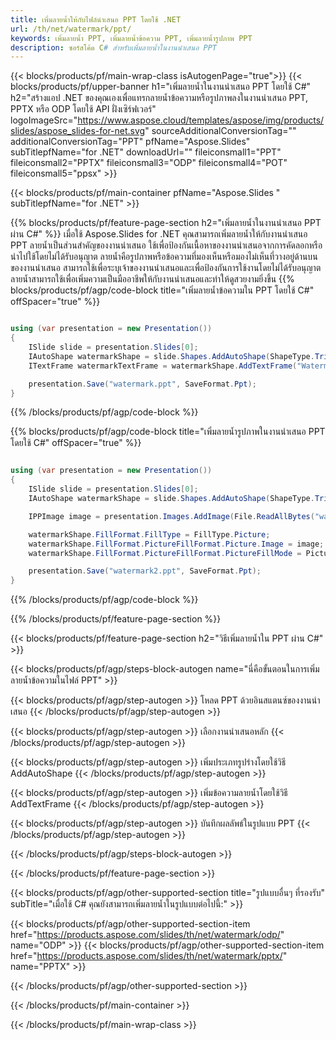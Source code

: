 ```yaml
---
title: เพิ่มลายน้ำให้กับไฟล์นำเสนอ PPT โดยใช้ .NET
url: /th/net/watermark/ppt/
keywords: เพิ่มลายน้ำ PPT, เพิ่มลายน้ำข้อความ PPT, เพิ่มลายน้ำรูปภาพ PPT
description: ซอร์สโค้ด C# สำหรับเพิ่มลายน้ำในงานนำเสนอ PPT
---
```


{{< blocks/products/pf/main-wrap-class isAutogenPage="true">}}
{{< blocks/products/pf/upper-banner h1="เพิ่มลายน้ำในงานนำเสนอ PPT โดยใช้ C#" h2="สร้างแอป .NET ของคุณเองเพื่อแทรกลายน้ำข้อความหรือรูปภาพลงในงานนำเสนอ PPT, PPTX หรือ ODP โดยใช้ API ฝั่งเซิร์ฟเวอร์" logoImageSrc="https://www.aspose.cloud/templates/aspose/img/products/slides/aspose_slides-for-net.svg" sourceAdditionalConversionTag="" additionalConversionTag="PPT" pfName="Aspose.Slides" subTitlepfName="for .NET" downloadUrl="" fileiconsmall1="PPT" fileiconsmall2="PPTX" fileiconsmall3="ODP" fileiconsmall4="POT" fileiconsmall5="ppsx" >}}

{{< blocks/products/pf/main-container pfName="Aspose.Slides " subTitlepfName="for .NET" >}}

{{% blocks/products/pf/feature-page-section  h2="เพิ่มลายน้ำในงานนำเสนอ PPT ผ่าน C#" %}}
เมื่อใช้ Aspose.Slides for .NET คุณสามารถเพิ่มลายน้ำให้กับงานนำเสนอ PPT ลายน้ำเป็นส่วนสำคัญของงานนำเสนอ ใช้เพื่อป้องกันเนื้อหาของงานนำเสนอจากการคัดลอกหรือนำไปใช้โดยไม่ได้รับอนุญาต ลายน้ำคือรูปภาพหรือข้อความที่มองเห็นหรือมองไม่เห็นที่วางอยู่ด้านบนของงานนำเสนอ สามารถใช้เพื่อระบุเจ้าของงานนำเสนอและเพื่อป้องกันการใช้งานโดยไม่ได้รับอนุญาต ลายน้ำสามารถใช้เพื่อเพิ่มความเป็นมืออาชีพให้กับงานนำเสนอและทำให้ดูสวยงามยิ่งขึ้น 
{{% blocks/products/pf/agp/code-block title="เพิ่มลายน้ำข้อความใน PPT โดยใช้ C#" offSpacer="true" %}}

```cs

using (var presentation = new Presentation())
{
    ISlide slide = presentation.Slides[0];
    IAutoShape watermarkShape = slide.Shapes.AddAutoShape(ShapeType.Triangle, 0, 0, 0, 0);
    ITextFrame watermarkTextFrame = watermarkShape.AddTextFrame("Watermark");

    presentation.Save("watermark.ppt", SaveFormat.Ppt);
}
```

{{% /blocks/products/pf/agp/code-block %}}

{{% blocks/products/pf/agp/code-block title="เพิ่มลายน้ำรูปภาพในงานนำเสนอ PPT โดยใช้ C#" offSpacer="true" %}}

```cs

using (var presentation = new Presentation())
{
    ISlide slide = presentation.Slides[0];
    IAutoShape watermarkShape = slide.Shapes.AddAutoShape(ShapeType.Triangle, 0, 0, 0, 0);

    IPPImage image = presentation.Images.AddImage(File.ReadAllBytes("watermark.png"));

    watermarkShape.FillFormat.FillType = FillType.Picture;
    watermarkShape.FillFormat.PictureFillFormat.Picture.Image = image;
    watermarkShape.FillFormat.PictureFillFormat.PictureFillMode = PictureFillMode.Stretch;

    presentation.Save("watermark2.ppt", SaveFormat.Ppt);
}
```

{{% /blocks/products/pf/agp/code-block %}}

{{% /blocks/products/pf/feature-page-section %}}

{{< blocks/products/pf/feature-page-section  h2="วิธีเพิ่มลายน้ำใน PPT ผ่าน C#" >}}

{{< blocks/products/pf/agp/steps-block-autogen name="นี่คือขั้นตอนในการเพิ่มลายน้ำข้อความในไฟล์ PPT" >}}

{{< blocks/products/pf/agp/step-autogen >}}
โหลด PPT ด้วยอินสแตนซ์ของงานนำเสนอ
{{< /blocks/products/pf/agp/step-autogen >}}

{{< blocks/products/pf/agp/step-autogen >}}
เลือกงานนำเสนอหลัก
{{< /blocks/products/pf/agp/step-autogen >}}

{{< blocks/products/pf/agp/step-autogen >}}
เพิ่มประเภทรูปร่างโดยใช้วิธี AddAutoShape
{{< /blocks/products/pf/agp/step-autogen >}}

{{< blocks/products/pf/agp/step-autogen >}}
เพิ่มข้อความลายน้ำโดยใช้วิธี AddTextFrame
{{< /blocks/products/pf/agp/step-autogen >}}

{{< blocks/products/pf/agp/step-autogen >}}
บันทึกผลลัพธ์ในรูปแบบ PPT
{{< /blocks/products/pf/agp/step-autogen >}}

{{< /blocks/products/pf/agp/steps-block-autogen >}}

{{< /blocks/products/pf/feature-page-section >}}

{{< blocks/products/pf/agp/other-supported-section title="รูปแบบอื่นๆ ที่รองรับ" subTitle="เมื่อใช้ C# คุณยังสามารถเพิ่มลายน้ำในรูปแบบต่อไปนี้:" >}}

{{< blocks/products/pf/agp/other-supported-section-item href="https://products.aspose.com/slides/th/net/watermark/odp/" name="ODP" >}}
{{< blocks/products/pf/agp/other-supported-section-item href="https://products.aspose.com/slides/th/net/watermark/pptx/" name="PPTX" >}}


{{< /blocks/products/pf/agp/other-supported-section >}}

{{< /blocks/products/pf/main-container >}}
    
{{< /blocks/products/pf/main-wrap-class >}}